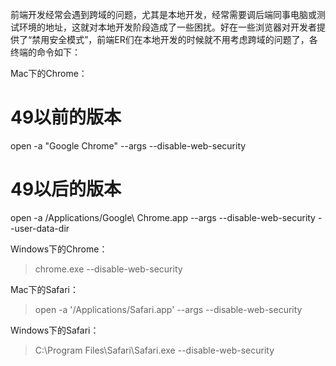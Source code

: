 前端开发经常会遇到跨域的问题，尤其是本地开发，经常需要调后端同事电脑或测试环境的地址，这就对本地开发阶段造成了一些困扰。好在一些浏览器对开发者提供了“禁用安全模式”，前端ER们在本地开发的时候就不用考虑跨域的问题了，各终端的命令如下：

Mac下的Chrome：

# 49以前的版本
open -a "Google Chrome" --args --disable-web-security
# 49以后的版本
open -a /Applications/Google\ Chrome.app --args --disable-web-security --user-data-dir

Windows下的Chrome：
> chrome.exe --disable-web-security

Mac下的Safari：
> open -a '/Applications/Safari.app' --args --disable-web-security

Windows下的Safari：
> C:\Program Files\Safari\Safari.exe --disable-web-security
